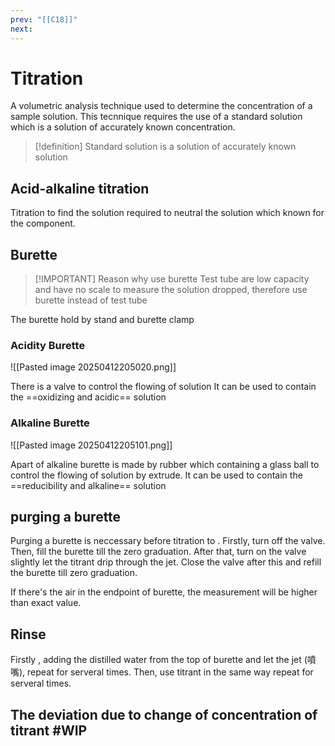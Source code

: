 ```yaml
---
prev: "[[C18]]"
next:
---
```

# Titration 
A volumetric analysis technique used to determine the concentration of a sample solution. 
This tecnnique requires the use of a standard solution which is a solution of accurately known concentration.

> [!definition] Standard solution
>  is a solution of accurately known solution




## Acid-alkaline titration
Titration to find the solution required to neutral the solution which known for the component. 


## Burette

> [!IMPORTANT] Reason why use burette
> Test tube are low capacity and have no scale to measure the solution dropped, therefore use burette instead of test tube



The burette hold by stand and burette clamp

### Acidity Burette
![[Pasted image 20250412205020.png]]

There is a valve to control the flowing of solution
It can be used to contain the ==oxidizing and acidic== solution
### Alkaline Burette 
![[Pasted image 20250412205101.png]]

Apart of alkaline burette is made by rubber which containing a glass ball to control the flowing of solution by extrude.
It can be used to contain the ==reducibility and alkaline== solution
## purging a burette 
Purging a burette is neccessary before titration to . 
Firstly, turn off the valve. 
Then, fill the burette till the zero graduation.
After that, turn on the valve slightly let the titrant drip through the jet.
Close the valve after this and refill the burette till zero graduation.


If there's the air in the endpoint of burette, the measurement will be higher than exact value.
## Rinse
Firstly , adding the distilled water from the top of burette and let the jet (噴嘴), repeat for serveral times. Then, use titrant in the same way repeat for serveral times.

## The deviation due to change of concentration of titrant #WIP
